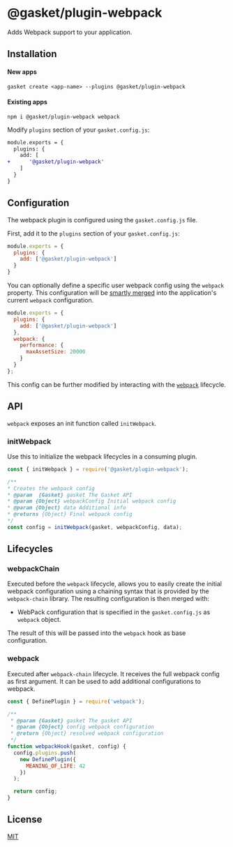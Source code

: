 # @gasket/plugin-webpack

Adds Webpack support to your application.

## Installation

#### New apps

```
gasket create <app-name> --plugins @gasket/plugin-webpack
```

#### Existing apps

```
npm i @gasket/plugin-webpack webpack
```

Modify `plugins` section of your `gasket.config.js`:

```diff
module.exports = {
  plugins: {
    add: [
+      '@gasket/plugin-webpack'
    ]
  }
}
```

## Configuration

The webpack plugin is configured using the `gasket.config.js` file.

First, add it to the `plugins` section of your `gasket.config.js`:

```js
module.exports = {
  plugins: {
    add: ['@gasket/plugin-webpack']
  }
}
```

You can optionally define a specific user webpack config using the `webpack`
property. This configuration will be [smartly merged] into the application's
current `webpack` configuration.

```js
module.exports = {
  plugins: {
    add: ['@gasket/plugin-webpack']
  },
  webpack: {
    performance: {
      maxAssetSize: 20000
    }
  }
};
```

This config can be further modified by interacting with the [`webpack`](#webpack)
lifecycle.

## API

`webpack` exposes an init function called `initWebpack`.

### initWebpack

Use this to initialize the webpack lifecycles in a consuming plugin.

```js
const { initWebpack } = require('@gasket/plugin-webpack');

/**
* Creates the webpack config
* @param  {Gasket} gasket The Gasket API
* @param {Object} webpackConfig Initial webpack config
* @param {Object} data Additional info
* @returns {Object} Final webpack config
*/
const config = initWebpack(gasket, webpackConfig, data);
```

## Lifecycles

### webpackChain

Executed before the `webpack` lifecycle, allows you to easily create the initial
webpack configuration using a chaining syntax that is provided by the
`webpack-chain` library. The resulting configuration is then merged with:

- WebPack configuration that is specified in the `gasket.config.js` as `webpack`
  object.

The result of this will be passed into the `webpack` hook as base configuration.

### webpack

Executed after `webpack-chain` lifecycle. It receives the full webpack config as
first argument. It can be used to add additional configurations to webpack.

```js
const { DefinePlugin } = require('webpack');

/**
 * @param {Gasket} gasket The gasket API
 * @param {Object} config webpack configuration
 * @return {Object} resolved webpack configuration
 */
function webpackHook(gasket, config) {
  config.plugins.push(
    new DefinePlugin({
      MEANING_OF_LIFE: 42
    })
  );

  return config;
}
```

## License

[MIT](./LICENSE.md)

<!-- LINKS -->

[smartly merged]: https://github.com/survivejs/webpack-merge#smart-merging
